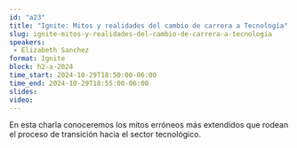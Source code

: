 ```yaml
---
id: "a23"
title: "Ignite: Mitos y realidades del cambio de carrera a Tecnología"
slug: ignite-mitos-y-realidades-del-cambio-de-carrera-a-tecnologia
speakers:
 - Elizabeth Sanchez
format: Ignite
block: h2-a-2024
time_start: 2024-10-29T18:50:00-06:00
time_end: 2024-10-29T18:55:00-06:00
slides: 
video: 
---
```


En esta charla conoceremos los mitos erróneos más extendidos que rodean el proceso de transición hacia el sector tecnológico.
